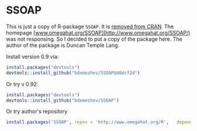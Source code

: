 # SSOAP

This is just a copy of R-package `SSOAP`. It is [removed from CRAN](https://cran.rstudio.com/web/packages/SSOAP/). The homepage [www.omegahat.org/SSOAP](http://www.omegahat.org/SSOAP/) was not responsing. So I decided to put a copy of the package here. The author of the package is Duncan Temple Lang.

Install version 0.9 via:
```r
install.packages("devtools")
devtools::install_github("bdemeshev/SSOAP@48dcf2d")
```

Or try v 0.92:
```r
install.packages("devtools")
devtools::install_github("bdemeshev/SSOAP")
```


Or try author's repository 
```r
install.packages('SSOAP', repos = 'http://www.omegahat.org/R',   dependencies = TRUE, type = 'source')
```



